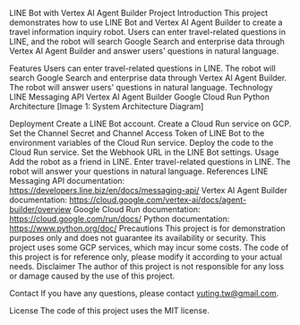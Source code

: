 LINE Bot with Vertex AI Agent Builder
Project Introduction
This project demonstrates how to use LINE Bot and Vertex AI Agent Builder to create a travel information inquiry robot. Users can enter travel-related questions in LINE, and the robot will search Google Search and enterprise data through Vertex AI Agent Builder and answer users' questions in natural language.

Features
Users can enter travel-related questions in LINE.
The robot will search Google Search and enterprise data through Vertex AI Agent Builder.
The robot will answer users' questions in natural language.
Technology
LINE Messaging API
Vertex AI Agent Builder
Google Cloud Run
Python
Architecture
[Image 1: System Architecture Diagram]

Deployment
Create a LINE Bot account.
Create a Cloud Run service on GCP.
Set the Channel Secret and Channel Access Token of LINE Bot to the environment variables of the Cloud Run service.
Deploy the code to the Cloud Run service.
Set the Webhook URL in the LINE Bot settings.
Usage
Add the robot as a friend in LINE.
Enter travel-related questions in LINE.
The robot will answer your questions in natural language.
References
LINE Messaging API documentation: https://developers.line.biz/en/docs/messaging-api/
Vertex AI Agent Builder documentation: https://cloud.google.com/vertex-ai/docs/agent-builder/overview
Google Cloud Run documentation: https://cloud.google.com/run/docs/
Python documentation: https://www.python.org/doc/
Precautions
This project is for demonstration purposes only and does not guarantee its availability or security.
This project uses some GCP services, which may incur some costs.
The code of this project is for reference only, please modify it according to your actual needs.
Disclaimer
The author of this project is not responsible for any loss or damage caused by the use of this project.

Contact
If you have any questions, please contact yuting.tw@gmail.com.

License
The code of this project uses the MIT license.

